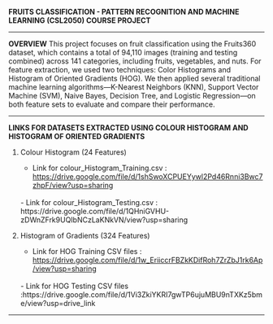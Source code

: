 **FRUITS CLASSIFICATION - PATTERN RECOGNITION AND MACHINE LEARNING (CSL2050) COURSE PROJECT**
___

**OVERVIEW** 
This project focuses on fruit classification using the Fruits360 dataset, which contains a total of 94,110 images (training and testing combined) across 141 categories, including fruits, vegetables, and nuts. For feature extraction, we used two techniques: Color Histograms and Histogram of Oriented Gradients (HOG). We then applied several traditional machine learning algorithms—K-Nearest Neighbors (KNN), Support Vector Machine (SVM), Naive Bayes, Decision Tree, and Logistic Regression—on both feature sets to evaluate and compare their performance.
___

**LINKS FOR DATASETS EXTRACTED USING COLOUR HISTOGRAM AND HISTOGRAM OF ORIENTED GRADIENTS**
1. Colour Histogram (24 Features)
   <br>
   - Link for colour_Histogram_Training.csv : https://drive.google.com/file/d/1shSwoXCPUEYywl2Pd46Rnni3Bwc7zhpF/view?usp=sharing
   <br>
   - Link for colour_Histogram_Testing.csv : https://drive.google.com/file/d/1QHniGVHU-zDWnZFrk9UQIbNCzLaKNkVN/view?usp=sharing 

2. Histogram of Gradients (324 Features)
   <br>
   - Link for HOG Training CSV files : https://drive.google.com/file/d/1w_EriiccrFBZkKDifRoh7ZrZbJ1rk6Ap/view?usp=sharing
   <br>
   - Link for HOG Testing CSV files :https://drive.google.com/file/d/1Vi3ZkiYKRI7gwTP6ujuMBU9nTXKz5bme/view?usp=drive_link
___




